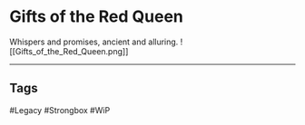 # Gifts of the Red Queen
Whispers and promises, ancient and alluring.
![[Gifts_of_the_Red_Queen.png]]

---
## Tags
#Legacy
#Strongbox
#WiP